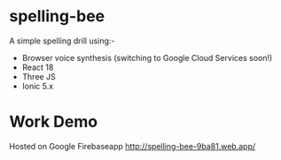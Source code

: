 # spelling-bee
A simple spelling drill using:-
- Browser voice synthesis (switching to Google Cloud Services soon!)
- React 18
- Three JS
- Ionic 5.x


# Work Demo
Hosted on Google Firebaseapp
http://spelling-bee-9ba81.web.app/
